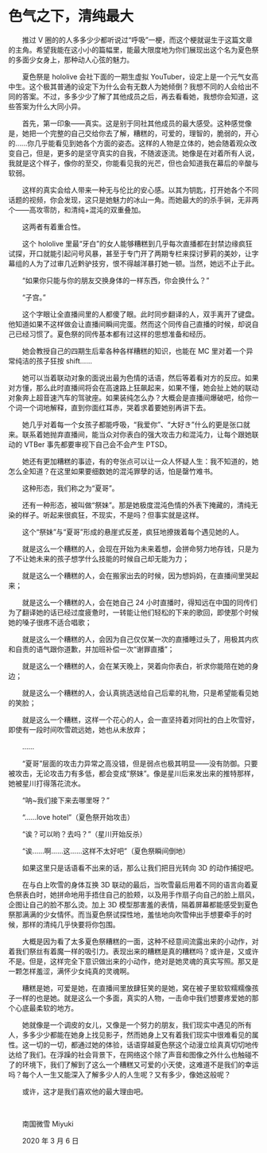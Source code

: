 # 色气之下，清纯最大

　　推过 V 圈的的人多多少少都听说过“呼吸”一梗，而这个梗就诞生于这篇文章的主角。希望我能在这小小的篇幅里，能最大限度地为你们展现出这个名为夏色祭的多面少女身上，那种动人心弦的魅力。

　　夏色祭是 hololive 会社下面的一期生虚拟 YouTuber，设定上是一个元气女高中生。这个极其普通的设定下为什么会有无数人为她倾倒？我想不同的人会给出不同的答案。不过，多多少少了解了其他成员之后，再去看看她，我想你会知道，这些答案为什么大同小异。

　　首先，第一印象——真实。这是别于同社其他成员的最大感受。这种感觉像是，她把一个完整的自己交给你去了解，糟糕的，可爱的，理智的，脆弱的，开心的……你几乎能看见到她各个方面的姿态。这样的人物是立体的，她会随着观众改变自己，但是，更多的是坚守真实的自我，不随波逐流。她像是在对着所有人说，我就是这个样子，像你的至交，你能看见我的光芒，但也会知道我在幕后的辛酸与软弱。

　　这样的真实会给人带来一种无与伦比的安心感。以其为钥匙，打开她各个不同话题的视频，你会发现，这只是她魅力的冰山一角。而她最大的的杀手锏，无非两个——高攻零防，和清纯+混沌的双重叠加。

　　这两者有着重合性。

　　这个 hololive 里最“牙白”的女人能够糟糕到几乎每次直播都在封禁边缘疯狂试探，开口就能引起问号风暴，甚至于专门开了两期专栏来探讨萝莉的美妙，让字幕组的人为了过审几近黔驴技穷，恨不得越洋暴打她一顿。当然，她远不止于此。

　　“如果你只能与你的朋友交换身体的一样东西，你会换什么？”

　　“子宫。”

　　这个字眼让全直播间里的人都傻了眼。此时同步翻译的人，双手离开了键盘。他知道如果不这样做会让直播间瞬间完蛋。然而这个同传自己直播的时候，却说自己已经习惯了。夏色祭的同传基本都有过这样的思想准备和经历。

　　她会教授自己的四期生后辈各种各样糟糕的知识，也能在 MC 里对着一个异常纯洁的孩子狂按 shift……

　　她可以当着联动对象的面说出最为色情的话语，然后等着看对方的反应。如果对方懂，那么此时直播间将会在高速路上狂飙起来，如果不懂，她会扯上她的联动对象奔上超音速汽车的驾驶座。如果装纯怎么办？大概会是直播间爆破吧，给你一个词一个词地解释，直到你面红耳赤，哭着求着要她别再讲下去。

　　她几乎对着每一个女孩子都能呼吸，“我爱你”、“大好き”什么的更是张口就来。联系着她抛弃直播间，能当众对你表白的强大攻击力和混沌力，让每个跟她联动的 VTBer 事先都要审视下自己会不会产生 PTSD。

　　她还有更加糟糕的事迹，有的夸张点可以让一众人怀疑人生：我不知道的，她怎么全知道？在这里如果要细数她的混沌罪孽的话，怕是罄竹难书。

　　这种形态，我们称之为“夏哥”。

　　还有一种形态，被叫做“祭妹”。那是她极度混沌色情的外表下掩藏的，清纯无染的样子。听起来很疯狂，不现实，不是吗？但事实就是这样。

　　这个“祭妹”与“夏哥”形成的悬崖式反差，疯狂地撩拨着每个遇见她的人。

　　就是这么一个糟糕的人，会现在开始为未来着想，会拼命努力地存钱，只是为了不让她未来的孩子想学什么技能的时候自己却无能为力；

　　就是这么一个糟糕的人，会在搬家出去的时候，因为想妈妈，在直播间里哭起来；

　　就是这么一个糟糕的人，会在她自己 24 小时直播时，得知远在中国的同传们为了翻译她的话已经过度疲惫时，一转能让他们轻松的下来的歌回，即使那个时候她的嗓子很疼不适合唱歌；

　　就是这么一个糟糕的人，会因为自己仅仅某一次的直播睡过头了，用极其内疚和自责的语气跟你道歉，并加班补偿一次“谢罪直播”；

　　就是这么一个糟糕的人，会在某天晚上，哭着向你表白，祈求你能陪在她的身边；

　　就是这么一个糟糕的人，会认真挑选送给自己后辈的礼物，只是希望能看见她的笑脸；

　　就是这么一个糟糕，这样一个花心的人，会一直坚持着对同社的白上吹雪好，即使有一段时间吹雪疏远她，她也从未放弃；

　　……

　　“夏哥”层面的攻击力异常之高没错，但是弱点也极其明显——没有防御。只要被攻击，无论攻击力有多低，都会变成“祭妹”。像是星川后来发出来的推特那样，她被星川打得落花流水。

　　“呐~我们接下来去哪里呀？”

　　“……love hotel”（夏色祭开始攻击）

　　“诶？可以哟？去吗？”（星川开始反杀）

　　“诶……啊……这……这样不太好吧”（夏色祭瞬间倒地）

　　如果这里只是话语看不出来的话，那么让我们把目光转向 3D 的动作捕捉吧。

　　在与白上吹雪的身体互换 3D 联动的最后，当吹雪最后用着不同的语言向着夏色祭表白时，她拼命地用手捂住自己的脸颊，以及用手作扇子向自己的脸上扇风，企图让自己的脸不那么烫。加上 3D 模型那害羞的表情，隔着屏幕都能感受到夏色祭那满满的少女情怀。而当夏色祭试探性地，羞怯地向吹雪伸出手想要牵手的时候，那样的清纯几乎快要将你包围。

　　大概是因为看了太多夏色祭糟糕的一面，这种不经意间流露出来的小动作，对着我们祭丝有着魔一样的吸引力。表现出来的糟糕是真的糟糕吗？或许是，又或许不是。但是，这样完全下意识做出来的小动作，绝对是她灵魂的真实写照。那又是一颗怎样羞涩，满怀少女纯真的灵魂啊。

　　糟糕是她，可爱是她，在直播间里放肆狂笑的是她，窝在被子里软软糯糯像孩子一样的也是她。就是这么一个多面，真实的人物，一击命中我们想要疼爱她的那个心底最柔软的地方。

　　她就像是一个调皮的女儿，又像是一个努力的朋友，我们现实中遇见的所有人，多多少少都能在她身上找见影子，然而她身上又有着我们现实中很难看见的属性。这一切的一切，都通过她的体验，话语穿越夏色祭这个动漫立绘真真切切地传达给了我们。在浮躁的社会背景下，在网络这个除了声音和图像之外什么也触碰不了的环境下，我们了解到了这么一个糟糕又可爱的小天使，这难道不是我们的幸运吗？每个人一生又能深入了解多少人的人生呢？又有多少，像她这般呢？

　　或许，这才是我们喜欢他的最大理由吧。

<br />

　　南国微雪 Miyuki

　　2020 年 3 月 6 日